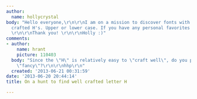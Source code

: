 ```yaml
---
author:
  name: hollycrystal
body: "Hello everyone,\r\n\r\nI am on a mission to discover fonts with extremely well
  crafted H's. Upper or lower case. If you have any personal favorites please share.
  \r\n\r\nThank you! \r\n\r\nHolly :)"
comments:
- author:
    name: hrant
    picture: 110403
  body: "Since the \"H\" is relatively easy to \"craft well\", do you perhaps mean
    \"fancy\"?\r\n\r\nhhp\r\n"
  created: '2013-06-21 00:31:59'
date: '2013-06-20 20:44:14'
title: On a hunt to find well crafted letter H

---
```

